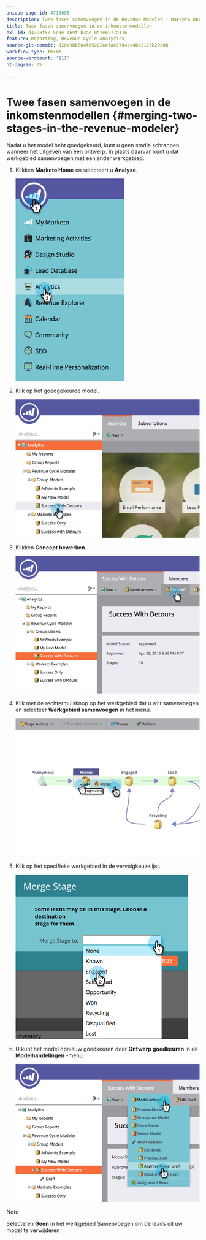 ```yaml
---
unique-page-id: 4718685
description: Twee fasen samenvoegen in de Revenue Modeler - Marketo Docs - Productdocumentatie
title: Twee fasen samenvoegen in de inkomstenmodellen
exl-id: d4798f50-5c3e-469f-b3ae-0a7e6977a116
feature: Reporting, Revenue Cycle Analytics
source-git-commit: d20a9bb584f69282eefae3704ce4be2179b29d0b
workflow-type: tm+mt
source-wordcount: '111'
ht-degree: 0%

---
```


# Twee fasen samenvoegen in de inkomstenmodellen {#merging-two-stages-in-the-revenue-modeler}

Nadat u het model hebt goedgekeurd, kunt u geen stadia schrappen wanneer het uitgeven van een ontwerp. In plaats daarvan kunt u dat werkgebied samenvoegen met een ander werkgebied.

1. Klikken **Marketo Home** en selecteert u **Analyse**.

   ![](assets/image2015-4-29-14-3a59-3a9.png)

1. Klik op het goedgekeurde model.

   ![](assets/image2015-4-29-15-3a3-3a15.png)

1. Klikken **Concept bewerken.**

   ![](assets/image2015-4-29-15-3a7-3a3.png)

1. Klik met de rechtermuisknop op het werkgebied dat u wilt samenvoegen en selecteer **Werkgebied samenvoegen** in het menu.

   ![](assets/image2015-4-29-15-3a10-3a6.png)

1. Klik op het specifieke werkgebied in de vervolgkeuzelijst.

   ![](assets/image2015-4-29-15-3a52-3a5.png)

1. U kunt het model opnieuw goedkeuren door **Ontwerp goedkeuren** in de **Modelhandelingen** -menu.

   ![](assets/image2015-4-29-16-3a5-3a53.png)

>[!NOTE]
>
>Selecteren **Geen** in het werkgebied Samenvoegen om de leads uit uw model te verwijderen
